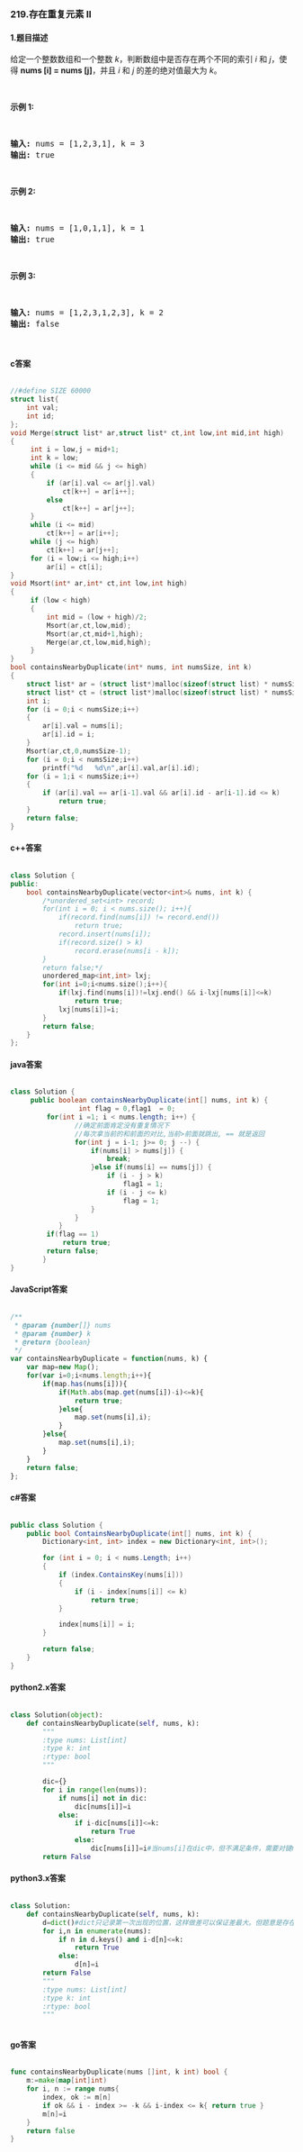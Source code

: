 ### 219.存在重复元素 II

#### 1.题目描述

<p>给定一个整数数组和一个整数&nbsp;<em>k</em>，判断数组中是否存在两个不同的索引<em>&nbsp;i</em>&nbsp;和<em>&nbsp;j</em>，使得&nbsp;<strong>nums [i] = nums [j]</strong>，并且 <em>i</em> 和 <em>j</em>&nbsp;的差的绝对值最大为 <em>k</em>。</p><br/><p><strong>示例&nbsp;1:</strong></p><br/><pre><strong>输入:</strong> nums = [1,2,3,1], k<em> </em>= 3<br/><strong>输出:</strong> true</pre><br/><p><strong>示例 2:</strong></p><br/><pre><strong>输入: </strong>nums = [1,0,1,1], k<em> </em>=<em> </em>1<br/><strong>输出:</strong> true</pre><br/><p><strong>示例 3:</strong></p><br/><pre><strong>输入: </strong>nums = [1,2,3,1,2,3], k<em> </em>=<em> </em>2<br/><strong>输出:</strong> false</pre><br/>

#### c答案

```c

//#define SIZE 60000
struct list{
    int val;
    int id;
};
void Merge(struct list* ar,struct list* ct,int low,int mid,int high)
{
     int i = low,j = mid+1;
     int k = low;
     while (i <= mid && j <= high)
     {
         if (ar[i].val <= ar[j].val)
             ct[k++] = ar[i++];
         else
             ct[k++] = ar[j++];
     }
     while (i <= mid)
         ct[k++] = ar[i++];
     while (j <= high)
         ct[k++] = ar[j++];
     for (i = low;i <= high;i++)
         ar[i] = ct[i];
}
void Msort(int* ar,int* ct,int low,int high)
{
     if (low < high)
     {
         int mid = (low + high)/2;
         Msort(ar,ct,low,mid);
         Msort(ar,ct,mid+1,high);
         Merge(ar,ct,low,mid,high);
     }
}
bool containsNearbyDuplicate(int* nums, int numsSize, int k)
{
    struct list* ar = (struct list*)malloc(sizeof(struct list) * numsSize);
    struct list* ct = (struct list*)malloc(sizeof(struct list) * numsSize);
    int i;
    for (i = 0;i < numsSize;i++)
    {
        ar[i].val = nums[i];
        ar[i].id = i;
    }
    Msort(ar,ct,0,numsSize-1);
    for (i = 0;i < numsSize;i++)
        printf("%d   %d\n",ar[i].val,ar[i].id);
    for (i = 1;i < numsSize;i++)
    {
        if (ar[i].val == ar[i-1].val && ar[i].id - ar[i-1].id <= k)
            return true;
    }
    return false;
}

```

#### c++答案

```c++

class Solution {
public:
    bool containsNearbyDuplicate(vector<int>& nums, int k) {
        /*unordered_set<int> record;
        for(int i = 0; i < nums.size(); i++){
            if(record.find(nums[i]) != record.end())
                return true;
            record.insert(nums[i]);
            if(record.size() > k)
                record.erase(nums[i - k]);
        }
        return false;*/
        unordered_map<int,int> lxj;
        for(int i=0;i<nums.size();i++){
            if(lxj.find(nums[i])!=lxj.end() && i-lxj[nums[i]]<=k)
                return true;
            lxj[nums[i]]=i;
        }
        return false;
    }
};

```

#### java答案

```java

class Solution {
   	 public boolean containsNearbyDuplicate(int[] nums, int k) {
	 		     int flag = 0,flag1  = 0;
		 for(int i =1; i < nums.length; i++) {
				//确定前面肯定没有重复情况下
				//每次拿当前的和前面的对比,当前>前面就跳出, == 就是返回
				for(int j = i-1; j>= 0; j --) {
					if(nums[i] > nums[j]) {
						break;
					}else if(nums[i] == nums[j]) {
						if (i - j > k)
							flag1 = 1;
						if (i - j <= k)
							flag = 1;
					}
				}
			}
		 if(flag == 1)
			 return true;
		 return false;
	    }
}

```

#### JavaScript答案

```javascript

/**
 * @param {number[]} nums
 * @param {number} k
 * @return {boolean}
 */
var containsNearbyDuplicate = function(nums, k) {
    var map=new Map();
    for(var i=0;i<nums.length;i++){
        if(map.has(nums[i])){
            if(Math.abs(map.get(nums[i])-i)<=k){
                return true;
            }else{
                map.set(nums[i],i);
            }
        }else{
            map.set(nums[i],i);
        }
    }
    return false;
};

```

#### c#答案

```c#

public class Solution {
    public bool ContainsNearbyDuplicate(int[] nums, int k) {
        Dictionary<int, int> index = new Dictionary<int, int>();

        for (int i = 0; i < nums.Length; i++)
        {
            if (index.ContainsKey(nums[i]))
            {
                if (i - index[nums[i]] <= k)
                    return true;
            }

            index[nums[i]] = i;
        }

        return false;
    }
}

```

#### python2.x答案

```python

class Solution(object):
    def containsNearbyDuplicate(self, nums, k):
        """
        :type nums: List[int]
        :type k: int
        :rtype: bool
        """

        dic={}
        for i in range(len(nums)):
            if nums[i] not in dic:
                dic[nums[i]]=i
            else:
                if i-dic[nums[i]]<=k:
                    return True
                else:
                    dic[nums[i]]=i#当nums[i]在dic中，但不满足条件，需要对键nums[i]重新赋值
        return False


```

#### python3.x答案

```python

class Solution:
    def containsNearbyDuplicate(self, nums, k):
        d=dict()#dict只记录第一次出现的位置，这样做差可以保证差最大。但题意是存在<=k就行了
        for i,n in enumerate(nums):
            if n in d.keys() and i-d[n]<=k:
                return True
            else:
                d[n]=i
        return False
        """
        :type nums: List[int]
        :type k: int
        :rtype: bool
        """
        

```

#### go答案

```go

func containsNearbyDuplicate(nums []int, k int) bool {
    m:=make(map[int]int)
    for i, n := range nums{
        index, ok := m[n]
        if ok && i - index >= -k && i-index <= k{ return true }
        m[n]=i
    }
    return false
}

```
